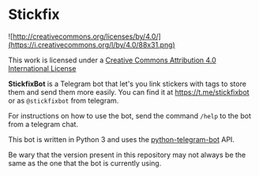 # Stickfix

![http://creativecommons.org/licenses/by/4.0/](https://i.creativecommons.org/l/by/4.0/88x31.png)

This work is licensed under a 
[Creative Commons Attribution 4.0 International License](http://creativecommons.org/licenses/by/4.0/)

**StickfixBot** is a Telegram bot that let's you link stickers with tags to store them and send them more easily.
You can find it at https://t.me/stickfixbot or as `@stickfixbot` from telegram.

For instructions on how to use the bot, send the command `/help` to the bot from a telegram chat.

This bot is written in Python 3 and uses the 
[python-telegram-bot](https://github.com/python-telegram-bot/python-telegram-bot) API.

Be wary that the version present in this repository may not always be the same as the one that the 
bot is currently using.
